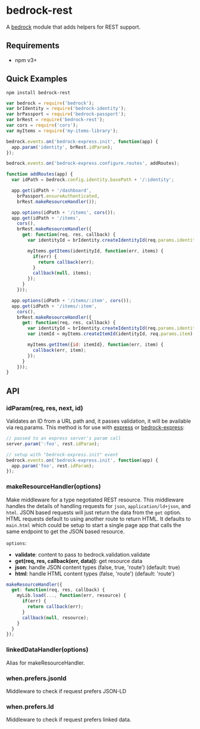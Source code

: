 # bedrock-rest

A [bedrock][] module that adds helpers for REST support.

## Requirements

- npm v3+

## Quick Examples

```
npm install bedrock-rest
```

```js
var bedrock = require('bedrock');
var brIdentity = require('bedrock-identity');
var brPassport = require('bedrock-passport');
var brRest = require('bedrock-rest');
var cors = require('cors');
var myItems = require('my-items-library');

bedrock.events.on('bedrock-express.init', function(app) {
  app.param('identity', brRest.idParam);
});

bedrock.events.on('bedrock-express.configure.routes', addRoutes);

function addRoutes(app) {
  var idPath = bedrock.config.identity.basePath + '/:identity';

  app.get(idPath + '/dashboard',
    brPassport.ensureAuthenticated,
    brRest.makeResourceHandler());

  app.options(idPath + '/items', cors());
  app.get(idPath + '/items',
    cors(),
    brRest.makeResourceHandler({
      get: function(req, res, callback) {
        var identityId = brIdentity.createIdentityId(req.params.identity);

        myItems.getItems(identityId, function(err, items) {
          if(err) {
            return callback(err);
          }
          callback(null, items);
        });
      }
    }));

  app.options(idPath + '/items/:item', cors());
  app.get(idPath + '/items/:item',
    cors(),
    brRest.makeResourceHandler({
      get: function(req, res, callback) {
        var identityId = brIdentity.createIdentityId(req.params.identity);
        var itemId = myItems.createItemId(identityId, req.params.item);

        myItems.getItem({id: itemId}, function(err, item) {
          callback(err, item);
        });
      }
    }));
}
```

## API

### idParam(req, res, next, id)

Validates an ID from a URL path and, it passes validation, it will be
available via req.params. This method is for use with [express][] or
[bedrock-express][]:

```js
// passed to an express server's param call
server.param(':foo', rest.idParam);

// setup with "bedrock-express.init" event
bedrock.events.on('bedrock-express.init', function(app) {
  app.param('foo', rest.idParam);
});
```

### makeResourceHandler(options)

Make middleware for a type negotiated REST resource. This middleware handles
the details of handling requests for `json`, `application/ld+json`, and
`html`. JSON based requests will just return the data from the `get` option.
HTML requests default to using another route to return HTML. It defaults to
`main.html` which could be setup to start a single page app that calls the
same endpoint to get the JSON based resource.

`options`:
- **validate**: content to pass to bedrock.validation.validate
- **get(req, res, callback(err, data))**: get resource data
- **json**: handle JSON content types (false, true, 'route') (default: true)
- **html**: handle HTML content types (false, 'route') (default: 'route')

```js
makeResourceHandler({
  get: function(req, res, callback) {
    myLib.load(..., function(err, resource) {
      if(err) {
        return callback(err);
      }
      callback(null, resource);
    }
  }
});
```

### linkedDataHandler(options)

Alias for makeResourceHandler.

### when.prefers.jsonld

Middleware to check if request prefers JSON-LD

### when.prefers.ld

Middleware to check if request prefers linked data.

[bedrock]: https://github.com/digitalbazaar/bedrock
[bedrock-express]: https://github.com/digitalbazaar/bedrock-express
[express]: https://github.com/strongloop/express
